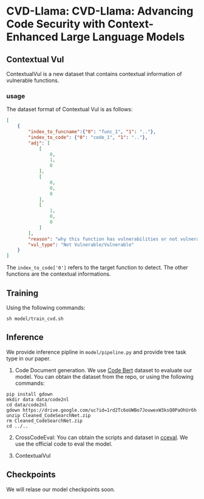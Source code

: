 # CVD-Llama: CVD-Llama: Advancing Code Security with Context-Enhanced Large Language Models

## Contextual Vul
ContextualVul is a new dataset that contains contextual information of vulnerable functions. 
### usage
The dataset format of Contextual Vul is as follows:
```json
[
    {
        "index_to_funcname":{"0": "func_1", "1": ".."},
        "index_to_code": {"0": "code_1", "1": ".."},
        "adj": [
            [
                0,
                1,
                0
            ],
            [
                0,
                0,
                0
            ],
            [
                1,
                0,
                0
            ]
        ],
        "reason": "why this function has vulnerabilities or not vulnerable",
        "vul_type": "Not Vulnerable/Vulnerable"
    }
]
```
The `index_to_code['0']` refers to the target function to detect. The other functions are the contextual informations. 

## Training
Using the following commands:
```
sh model/train_cvd.sh
```

## Inference
We provide inference pipline in `model/pipeline.py` and provide tree task type in our paper.

1. Code Document generation. We use [Code Bert](https://github.com/microsoft/CodeBERT) dataset to evaluate our model. You can obtain the dataset from the repo, or using the following commands:
```
pip install gdown
mkdir data data/code2nl
cd data/code2nl
gdown https://drive.google.com/uc?id=1rd2Tc6oUWBo7JouwexW3ksQ0PaOhUr6h
unzip Cleaned_CodeSearchNet.zip
rm Cleaned_CodeSearchNet.zip
cd ../..
```

2. CrossCodeEval: You can obtain the scripts and dataset in [cceval](https://github.com/amazon-science/cceval). We use the official code to eval the model.

3. ContextualVul

## Checkpoints
We will relase our model checkpoints soon.